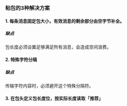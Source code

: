 ### 粘包的3种解决方案

#### 1. 每条消息固定包大小，有效消息的剩余部分由空字节补全。
##### 缺点
包长度必须设置足够满足所有消息，会造成空间浪费。

#### 2. 特殊字符分隔
##### 缺点
传输字符内容时，必须避开这个特殊分隔符。

#### 3. 在包头定义包长度位，按实际长度读取「推荐」



